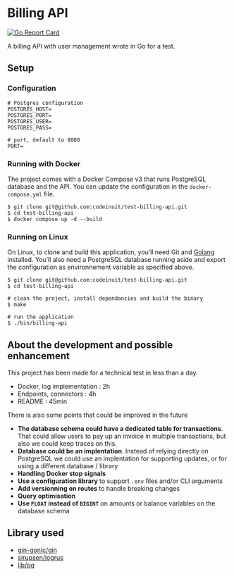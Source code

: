 # Billing API 
[![Go Report Card](https://goreportcard.com/badge/github.com/codeinuit/test-billing-api)](https://goreportcard.com/report/github.com/codeinuit/test-billing-api)

A billing API with user management wrote in Go for a test.

## Setup
### Configuration
```
# Postgres configuration
POSTGRES_HOST=
POSTGRES_PORT=
POSTGRES_USER=
POSTGRES_PASS=

# port, default to 8080
PORT=
```

### Running with Docker
The project comes with a Docker Compose v3 that runs PostgreSQL database and the API. You can update the configuration in the `docker-compose.yml` file.

```
$ git clone git@github.com:codeinuit/test-billing-api.git
$ cd test-billing-api
$ docker compose up -d --build
```

### Running on Linux
On Linux, to clone and build this application, you’ll need Git and [Golang](https://go.dev/doc/install) installed. You’ll also need a PostgreSQL database running aside and export the configuration as environnement variable as specified above.

```
$ git clone git@github.com:codeinuit/test-billing-api.git
$ cd test-billing-api

# clean the project, install dependancies and build the binary
$ make

# run the application
$ ./bin/billing-api
```

## About the development and possible enhancement
This project has been made for a technical test in less than a day.
- Docker, log implementation : 2h
- Endpoints, connectors : 4h
- README : 45min

There is also some points that could be improved in the future
- **The database schema could have a dedicated table for transactions**. That could allow users to pay up an invoice in multiple transactions, but also we could keep traces on this.
- **Database could be an implentation**. Instead of relying directly on PostgreSQL we could use an implentation for supporting updates, or for using a different database / library
- **Handling Docker stop signals**
- **Use a configuration library** to support `.env` files and/or CLI arguments
- **Add versionning on routes** to handle breaking changes
- **Query optimisation**
- **Use `FLOAT` instead of `BIGINT`** on amounts or balance variables on the database schema


## Library used
- [gin-gonic/gin](https://github.com/gin-gonic/gin)
- [sirupsen/logrus](https://github.com/sirupsen/logrus)
- [lib/pq](github.com/lib/pq)
